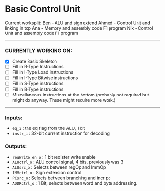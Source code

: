 # Basic Control Unit

Current worksplit:
Ben - ALU and sign extend
Ahmed - Control Unit and linking in top
Ana - Memory and assembly code F1 program
Nik - Control Unit and assembly code F1 program

---
### CURRENTLY WORKING ON:

- [x] Create Basic Skeleton
- [ ] Fill in R-Type Instructions
- [ ] Fill in I-Type Load instructions
- [ ] Fill in I-Type Bitwise instructions
- [ ] Fill in S-Type instructions
- [ ] Fill in B-Type instructions
- [ ] Miscellaneous instructions at the bottom (probably not required but might do anyway. These might require more work.)

---

### Inputs:

* `eq_i` : the eq flag from the ALU, 1 bit
* `instr_i` : 32-bit current instruction for decoding

### Outputs:
* `regWrite_en_o` : 1 bit register write enable
* `ALUctrl_o` : ALU control signal, 4 bits, previously was 3
* `ALUsrc_o` : Selects between regOp and ImmOp
* `IMMctrl_o` : Sign extension control
* `PCsrc_o` : Selects between branching and incr pc
* `ADDRctrl_o` : 1 Bit, selects between word and byte addressing. 

